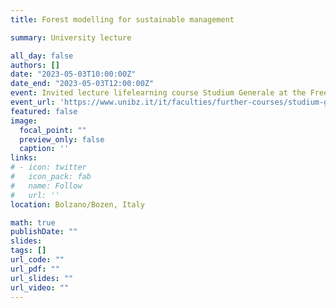 ```yaml
---
title: Forest modelling for sustainable management 

summary: University lecture

all_day: false
authors: []
date: "2023-05-03T10:00:00Z"
date_end: "2023-05-03T12:00:00Z"
event: Invited lecture lifelearning course Studium Generale at the Free University of Bolzano/Bozen - Summer Semester 2022/23
event_url: 'https://www.unibz.it/it/faculties/further-courses/studium-generale/'
featured: false
image:
  focal_point: ""
  preview_only: false
  caption: ''
links:
# - icon: twitter
#   icon_pack: fab
#   name: Follow
#   url: ''
location: Bolzano/Bozen, Italy

math: true
publishDate: ""
slides: 
tags: []
url_code: ""
url_pdf: ""
url_slides: ""
url_video: ""
---
```

